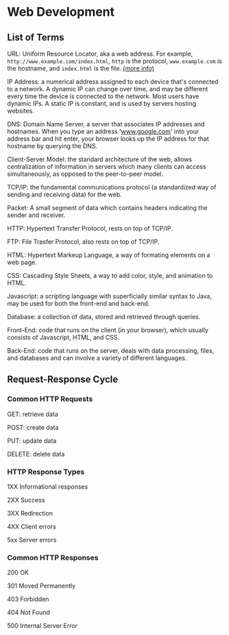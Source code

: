 
# Web Development

## List of Terms


URL: Uniform Resource Locator, aka a web address. For example, `http://www.example.com/index.html`, `http` is the protocol, `www.example.com` is the hostname, and `index.html` is the file. [(more info)](https://en.wikipedia.org/wiki/URL#Syntax)

IP Address: a numerical address assigned to each device that's connected to a network. A dynamic IP can change over time, and may be different every time the device is connected to the network. Most users have dynamic IPs. A static IP is constant, and is used by servers hosting websites.

DNS: Domain Name Server, a server that associates IP addresses and hostnames. When you type an address 'www.google.com' into your address bar and hit enter, your browser looks up the IP address for that hostname by querying the DNS.


Client-Server Model: the standard architecture of the web, allows centralization of information in servers which many clients can access simultaneously, as opposed to the peer-to-peer model.

TCP/IP: the fundamental communications protocol (a standardized way of sending and receiving data) for the web.

Packet: A small segment of data which contains headers indicating the sender and receiver.

HTTP: Hypertext Transfer Protocol, rests on top of TCP/IP.

FTP: File Trasfer Protocol, also rests on top of TCP/IP.

HTML: Hypertext Markeup Language, a way of formating elements on a web page.

CSS: Cascading Style Sheets, a way to add color, style, and animation to HTML.

Javascript: a scripting language with superficially similar syntax to Java, may be used for both the front-end and back-end.

Database: a collection of data, stored and retrieved through queries.

Front-End: code that runs on the client (in your browser), which usually consists of Javascript, HTML, and CSS.

Back-End: code that runs on the server, deals with data processing, files, and databases and can involve a variety of different languages.

## Request-Response Cycle

### Common HTTP Requests

GET: retrieve data

POST: create data

PUT: update data

DELETE: delete data

### HTTP Response Types

1XX Informational responses

2XX Success

3XX Redirection

4XX Client errors

5xx Server errors

### Common HTTP Responses

200 OK

301 Moved Permanently

403 Forbidden

404 Not Found

500 Internal Server Error


